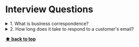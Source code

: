 # Interview Questions

<details>
<summary>1. What is business correspondence?</summary>

>**Answer:**
>**Business correspondence** means the exchange of information in a written format for the process of business activities. Business correspondence can take place between organizations, within organizations or between the customers and the organization. The correspondence refers to the written communication between persons. Hence oral communication or face to face communication is not a business correspondence.
</details>


<details>
<summary>2. How long does it take to respond to a customer's email?</summary>

>**Answer:**
>Within 4 hours
</details>


**[⬆ back to top](#interview-questions)**
